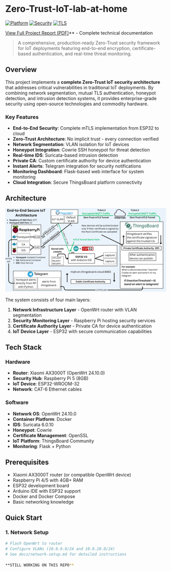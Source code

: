 # Zero-Trust-IoT-lab-at-home

[![Platform](https://img.shields.io/badge/Platform-ESP32%20%7C%20RPi%20%7C%20OpenWrt-blue)](https://github.com/RadouaneElhajali/Zero-Trust-IoT-lab-at-home)
[![Security](https://img.shields.io/badge/Security-Zero--Trust-green)](https://github.com/yourusername/zero-trust-iot-security)
[![TLS](https://img.shields.io/badge/TLS-1.2-orange)](https://github.com/yourusername/zero-trust-iot-security)


[View Full Project Report (PDF)](DOCS/RadouaneELHAJALI_PFE_REPORT.pdf)** - Complete technical documentation

> A comprehensive, production-ready Zero-Trust security framework for IoT deployments featuring end-to-end encryption, certificate-based authentication, and real-time threat monitoring.

## Overview

This project implements a **complete Zero-Trust IoT security architecture** that addresses critical vulnerabilities in traditional IoT deployments. By combining network segmentation, mutual TLS authentication, honeypot detection, and intrusion detection systems, it provides enterprise-grade security using open-source technologies and commodity hardware.

### Key Features

- **End-to-End Security**: Complete mTLS implementation from ESP32 to cloud
- **Zero-Trust Architecture**: No implicit trust - every connection verified
- **Network Segmentation**: VLAN isolation for IoT devices
- **Honeypot Integration**: Cowrie SSH honeypot for threat detection
- **Real-time IDS**: Suricata-based intrusion detection
- **Private CA**: Custom certificate authority for device authentication
- **Instant Alerts**: Telegram integration for security notifications
- **Monitoring Dashboard**: Flask-based web interface for system monitoring
- **Cloud Integration**: Secure ThingsBoard platform connectivity

## Architecture

![Architecture Diagram](!Diagrams/4.png)

The system consists of four main layers:

1. **Network Infrastructure Layer** - OpenWrt router with VLAN segmentation
2. **Security Monitoring Layer** - Raspberry Pi hosting security services
3. **Certificate Authority Layer** - Private CA for device authentication
4. **IoT Device Layer** - ESP32 with secure communication capabilities

## Tech Stack

### Hardware
- **Router**: Xiaomi AX3000T (OpenWrt 24.10.0)
- **Security Hub**: Raspberry Pi 5 (8GB)
- **IoT Device**: ESP32-WROOM-32
- **Network**: CAT-6 Ethernet cables

### Software
- **Network OS**: OpenWrt 24.10.0
- **Container Platform**: Docker
- **IDS**: Suricata 6.0.10
- **Honeypot**: Cowrie
- **Certificate Management**: OpenSSL
- **IoT Platform**: ThingsBoard Community
- **Monitoring**: Flask + Python

## Prerequisites

- Xiaomi AX3000T router (or compatible OpenWrt device)
- Raspberry Pi 4/5 with 4GB+ RAM
- ESP32 development board
- Arduino IDE with ESP32 support
- Docker and Docker Compose
- Basic networking knowledge

## Quick Start

### 1. Network Setup
```bash
# Flash OpenWrt to router
# Configure VLANs (10.0.0.0/24 and 10.0.20.0/24)
# See docs/network-setup.md for detailed instructions

**STILL WORKING ON THIS REPO**
